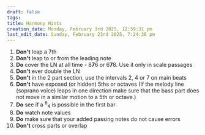 ```yaml
---
draft: false
tags:
title: Harmony Hints
creation_date: Monday, February 3rd 2025, 12:59:31 pm
last_edit_date: Sunday, February 23rd 2025, 7:24:36 pm
---
```

1. **Don't** leap a 7th
2. **Don't** leap to or from the leading note
3. **Do** cover the LN at all time - 8**7**6 or 6**7**8. Use it only in scale passages
4. **Don't** ever double the LN
5. **Don't** in the 2 part section, use the intervals 2, 4 or 7 on main beats
6. **Don't** have exposed (or hidden) 5ths or octaves (If the melody line (soprano voice) leaps in one direction make sure that the bass part does not move in a similar motion to a 5th or octave.)
7. **Do** see if a <sup>6</sup><sub>4</sub> is possible in the first bar
8. **Do** watch note values
9. **Do** make sure that your added passing notes do not cause errors
10. **Don't** cross parts or overlap
